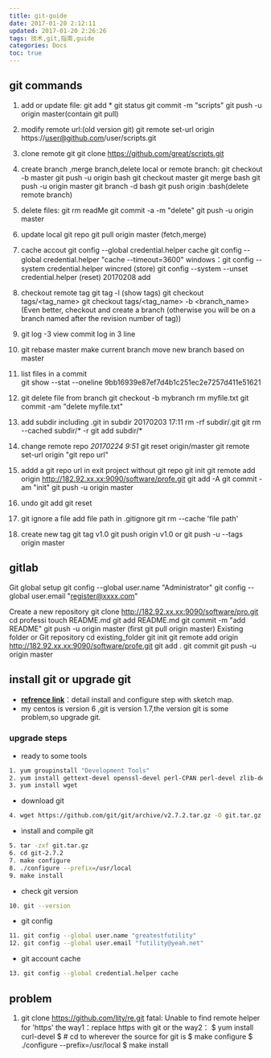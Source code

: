```yaml
---
title: git-guide
date: 2017-01-20 2:12:11
updated: 2017-01-20 2:26:26
tags: 技术,git,指南,guide
categories: Docs
toc: true
---
```


## git commands
1. add or update file:
  git add *
  git status
  git commit -m "scripts"
  git push -u origin master(contain git pull)

2. modify remote url:(old version git)
  git remote set-url origin https://user@github.com/user/scripts.git

3. clone remote git
  git clone https://github.com/great/scripts.git
     
4. create branch ,merge branch,delete local or remote branch:
  git checkout -b master
  git push -u origin bash
  git checkout master
   git merge bash
   git push -u origin master
   git branch -d bash
   git push origin :bash(delete remote branch)

5. delete files:
  git rm readMe
  git commit -a -m "delete"
  git push -u origin master

6. update local git repo
  git pull origin master (fetch,merge)

7. cache accout
git config --global credential.helper cache
git config --global credential.helper "cache --timeout=3600"
windows：git config --system credential.helper wincred  (store)
git config --system --unset credential.helper  (reset)
20170208 add

8. checkout remote tag
     git tag -l  (show tags)
     git checkout tags/<tag_name>
     git checkout tags/<tag_name> -b <branch_name>  
     (Even better, checkout and create a branch (otherwise you will be on a branch named after the revision number of tag))

9. git log -3           view commit log in 3 line

10. git rebase master            make current branch move new branch based on master
11. list files in a commit    
  git show --stat --oneline  9bb16939e87ef7d4b1c251ec2e7257d411e51621   

12. git delete file from branch
git checkout -b mybranch
rm myfile.txt
git commit -am "delete myfile.txt"

13. add  subdir  including .git in subdir   20170203 17:11
rm -rf subdir/.git
git rm --cached subdir/* -r
git add subdir/*

14. change remote repo  _20170224 9:51_
git reset origin/master
git remote  set-url origin "git repo url"

15.  addd a git repo url in exit project without git repo
git init
git remote add origin http://182.92.xx.xx:9090/software/profe.git
git add -A
git commit -am "init"
git push  -u origin master

16. undo git add
git reset

17. git ignore  a file
add file path in .gitignore
git rm --cache 'file path'

18. create new tag
git tag v1.0
git push origin v1.0   or  git push -u --tags origin master

## gitlab

Git global setup
git config --global user.name "Administrator"
git config --global user.email "register@xxxx.com"

Create a new repository
git clone http://182.92.xx.xx:9090/software/pro.git
cd professi
touch README.md
git add README.md
git commit -m "add README"
git push -u origin master  (first git pull origin master)
Existing folder or Git repository
cd existing_folder
git init
git remote add origin http://182.92.xx.xx:9090/software/profe.git
git add .
git commit
git push -u origin master
     


## install git or upgrade git 

- [**refrence link**](https://www.edureka.co/blog/install-git/)：detail install and configure step with sketch map.
- my centos is version 6 ,git is version 1.7,the version git is some problem,so upgrade git.

### upgrade steps
- ready to some tools 
```bash
1. yum groupinstall "Development Tools"
2. yum install gettext-devel openssl-devel perl-CPAN perl-devel zlib-devel
3. yum install wget
```
- download git
```bash
4. wget https://github.com/git/git/archive/v2.7.2.tar.gz -O git.tar.gz
```
- install and compile git
```bash
5. tar -zxf git.tar.gz
6. cd git-2.7.2
7. make configure
8. ./configure --prefix=/usr/local
9. make install
```
- check git  version
```bash
10. git --version
```

- git config 
```bash
11. git config --global user.name "greatestfutility"
12. git config --global user.email "futility@yeah.net"
```

- git account cache 
```bash
13. git config --global credential.helper cache
```

## problem
1. git clone https://github.com/lity/re.git
fatal: Unable to find remote helper for 'https'
the way1：replace https  with git 
or the way2：
$ yum install curl-devel
$ # cd to wherever the source for git is
$ make configure
$ ./configure --prefix=/usr/local
$ make install

